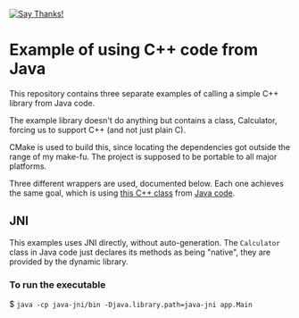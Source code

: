 [![Say Thanks!](https://img.shields.io/badge/Say%20Thanks-!-1EAEDB.svg)](https://saythanks.io/to/remram44)

Example of using C++ code from Java
===================================

This repository contains three separate examples of calling a simple C++ library from Java code.

The example library doesn't do anything but contains a class, Calculator, forcing us to support C++ (and not just plain C).

CMake is used to build this, since locating the dependencies got outside the range of my make-fu. The project is supposed to be portable to all major platforms.

Three different wrappers are used, documented below. Each one achieves the same goal, which is using [this C++ class](cpplib/src/Calculator.cpp) from [Java code](java-jni/src/app/Main.java).

JNI
---

This examples uses JNI directly, without auto-generation. The `Calculator` class in Java code just declares its methods as being "native", they are provided by the dynamic library.

### To run the executable

$ `java -cp java-jni/bin -Djava.library.path=java-jni app.Main`
